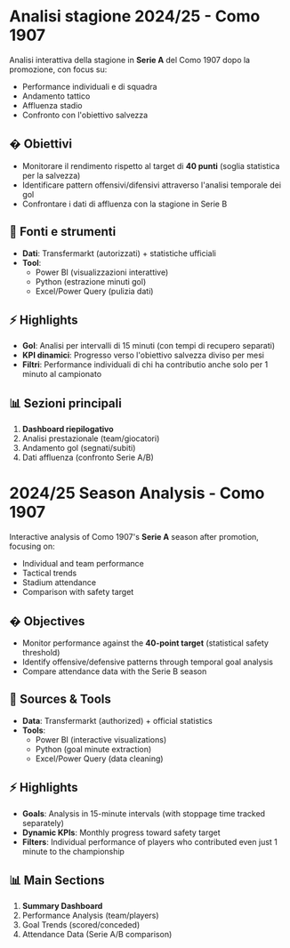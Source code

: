 # Analisi stagione 2024/25 - Como 1907

Analisi interattiva della stagione in **Serie A** del Como 1907 dopo la promozione, con focus su:
- Performance individuali e di squadra  
- Andamento tattico  
- Affluenza stadio  
- Confronto con l'obiettivo salvezza  

## � Obiettivi  
- Monitorare il rendimento rispetto al target di **40 punti** (soglia statistica per la salvezza)  
- Identificare pattern offensivi/difensivi attraverso l'analisi temporale dei gol  
- Confrontare i dati di affluenza con la stagione in Serie B  

## 🧹 Fonti e strumenti  
- **Dati**: Transfermarkt (autorizzati) + statistiche ufficiali  
- **Tool**:  
  - Power BI (visualizzazioni interattive)  
  - Python (estrazione minuti gol)  
  - Excel/Power Query (pulizia dati)  

## ⚡ Highlights  
- **Gol**: Analisi per intervalli di 15 minuti (con tempi di recupero separati)  
- **KPI dinamici**: Progresso verso l'obiettivo salvezza diviso per mesi  
- **Filtri**: Performance individuali di chi ha contributio anche solo per 1 minuto al campionato 

## 📊 Sezioni principali  
1. **Dashboard riepilogativo**  
2. Analisi prestazionale (team/giocatori)  
3. Andamento gol (segnati/subiti)  
4. Dati affluenza (confronto Serie A/B)


# 2024/25 Season Analysis - Como 1907

Interactive analysis of Como 1907's **Serie A** season after promotion, focusing on:
- Individual and team performance  
- Tactical trends  
- Stadium attendance  
- Comparison with safety target  

## � Objectives  
- Monitor performance against the **40-point target** (statistical safety threshold)  
- Identify offensive/defensive patterns through temporal goal analysis  
- Compare attendance data with the Serie B season  

## 🧹 Sources & Tools  
- **Data**: Transfermarkt (authorized) + official statistics  
- **Tools**:  
  - Power BI (interactive visualizations)  
  - Python (goal minute extraction)  
  - Excel/Power Query (data cleaning)  

## ⚡ Highlights  
- **Goals**: Analysis in 15-minute intervals (with stoppage time tracked separately)  
- **Dynamic KPIs**: Monthly progress toward safety target  
- **Filters**: Individual performance of players who contributed even just 1 minute to the championship  

## 📊 Main Sections  
1. **Summary Dashboard**  
2. Performance Analysis (team/players)  
3. Goal Trends (scored/conceded)  
4. Attendance Data (Serie A/B comparison)  


